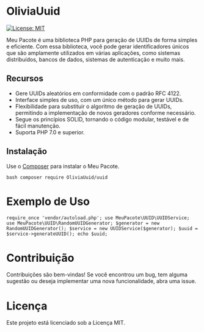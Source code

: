 # OliviaUuid

[![License: MIT](https://img.shields.io/badge/License-MIT-blue.svg)](https://opensource.org/licenses/MIT)

Meu Pacote é uma biblioteca PHP para geração de UUIDs de forma simples e eficiente. Com essa biblioteca, você pode gerar identificadores únicos que são amplamente utilizados em várias aplicações, como sistemas distribuídos, bancos de dados, sistemas de autenticação e muito mais.

## Recursos

- Gere UUIDs aleatórios em conformidade com o padrão RFC 4122.
- Interface simples de uso, com um único método para gerar UUIDs.
- Flexibilidade para substituir o algoritmo de geração de UUIDs, permitindo a implementação de novos geradores conforme necessário.
- Segue os princípios SOLID, tornando o código modular, testável e de fácil manutenção.
- Suporta PHP 7.0 e superior.

## Instalação

Use o [Composer](https://getcomposer.org/) para instalar o Meu Pacote.

`bash
composer require OliviaUuid/uuid
`
# Exemplo de Uso
`
require_once 'vendor/autoload.php';
use MeuPacote\UUID\UUIDService;
use MeuPacote\UUID\RandomUUIDGenerator;
$generator = new RandomUUIDGenerator();
$service = new UUIDService($generator);
$uuid = $service->generateUUID();
echo $uuid;
`
# Contribuição

Contribuições são bem-vindas! Se você encontrou um bug, tem alguma sugestão ou deseja implementar uma nova funcionalidade, abra uma issue.

# Licença
Este projeto está licenciado sob a Licença MIT.
